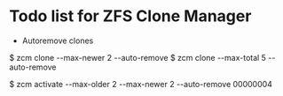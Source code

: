 # Todo list for ZFS Clone Manager

- Autoremove clones

$ zcm clone --max-newer 2 --auto-remove
$ zcm clone --max-total 5 --auto-remove

$ zcm activate --max-older 2 --max-newer 2 --auto-remove 00000004
